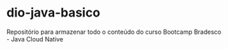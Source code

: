 # dio-java-basico
Repositório para armazenar todo o conteúdo do curso Bootcamp Bradesco - Java Cloud Native



